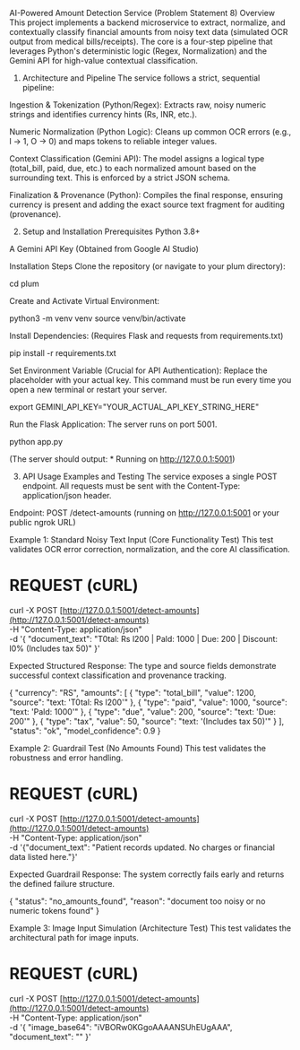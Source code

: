 AI-Powered Amount Detection Service (Problem Statement 8)
Overview
This project implements a backend microservice to extract, normalize, and contextually classify financial amounts from noisy text data (simulated OCR output from medical bills/receipts). The core is a four-step pipeline that leverages Python's deterministic logic (Regex, Normalization) and the Gemini API for high-value contextual classification.


1. Architecture and Pipeline
The service follows a strict, sequential pipeline:

Ingestion & Tokenization (Python/Regex): Extracts raw, noisy numeric strings and identifies currency hints (Rs, INR, etc.).

Numeric Normalization (Python Logic): Cleans up common OCR errors (e.g., l → 1, O → 0) and maps tokens to reliable integer values.

Context Classification (Gemini API): The model assigns a logical type (total_bill, paid, due, etc.) to each normalized amount based on the surrounding text. This is enforced by a strict JSON schema.

Finalization & Provenance (Python): Compiles the final response, ensuring currency is present and adding the exact source text fragment for auditing (provenance).

2. Setup and Installation
Prerequisites
Python 3.8+

A Gemini API Key (Obtained from Google AI Studio)

Installation Steps
Clone the repository (or navigate to your plum directory):

cd plum

Create and Activate Virtual Environment:

python3 -m venv venv 
source venv/bin/activate

Install Dependencies:
(Requires Flask and requests from requirements.txt)

pip install -r requirements.txt

Set Environment Variable (Crucial for API Authentication):
Replace the placeholder with your actual key. This command must be run every time you open a new terminal or restart your server.

export GEMINI_API_KEY="YOUR_ACTUAL_API_KEY_STRING_HERE"

Run the Flask Application:
The server runs on port 5001.

python app.py

(The server should output: * Running on http://127.0.0.1:5001)

3. API Usage Examples and Testing
The service exposes a single POST endpoint. All requests must be sent with the Content-Type: application/json header.

Endpoint: POST /detect-amounts (running on http://127.0.0.1:5001 or your public ngrok URL)

Example 1: Standard Noisy Text Input (Core Functionality Test)
This test validates OCR error correction, normalization, and the core AI classification.

# REQUEST (cURL)
curl -X POST [http://127.0.0.1:5001/detect-amounts](http://127.0.0.1:5001/detect-amounts) \
-H "Content-Type: application/json" \
-d '{
    "document_text": "T0tal: Rs l200 | Pald: 1000 | Due: 200 | Discount: l0% (Includes tax 50)"
}'

Expected Structured Response:
The type and source fields demonstrate successful context classification and provenance tracking.

{
  "currency": "RS",
  "amounts": [
    { "type": "total_bill", "value": 1200, "source": "text: 'T0tal: Rs l200'" },
    { "type": "paid", "value": 1000, "source": "text: 'Pald: 1000'" },
    { "type": "due", "value": 200, "source": "text: 'Due: 200'" },
    { "type": "tax", "value": 50, "source": "text: '(Includes tax 50)'" }
  ],
  "status": "ok",
  "model_confidence": 0.9
}

Example 2: Guardrail Test (No Amounts Found)
This test validates the robustness and error handling.

# REQUEST (cURL)
curl -X POST [http://127.0.0.1:5001/detect-amounts](http://127.0.0.1:5001/detect-amounts) \
-H "Content-Type: application/json" \
-d '{"document_text": "Patient records updated. No charges or financial data listed here."}'

Expected Guardrail Response:
The system correctly fails early and returns the defined failure structure.

{
  "status": "no_amounts_found",
  "reason": "document too noisy or no numeric tokens found"
}

Example 3: Image Input Simulation (Architecture Test)
This test validates the architectural path for image inputs.

# REQUEST (cURL)
curl -X POST [http://127.0.0.1:5001/detect-amounts](http://127.0.0.1:5001/detect-amounts) \
-H "Content-Type: application/json" \
-d '{
    "image_base64": "iVBORw0KGgoAAAANSUhEUgAAA",
    "document_text": ""
}'
